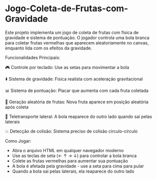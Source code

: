# Jogo-Coleta-de-Frutas-com-Gravidade
Este projeto implementa um jogo de coleta de frutas com física de gravidade e sistema de pontuação. O jogador controla uma bola branca para coletar frutas vermelhas que aparecem aleatoriamente no canvas, enquanto lida com os efeitos da gravidade.

Funcionalidades Principais:

🎮 Controle por teclado: Use as setas para movimentar a bola

⬇️ Sistema de gravidade: Física realista com aceleração gravitacional

📊 Sistema de pontuação: Placar que aumenta com cada fruta coletada

🍎 Geração aleatória de frutas: Nova fruta aparece em posição aleatória após coleta

🔄 Teletransporte lateral: A bola reaparece do outro lado quando sai pelas laterais

💥 Detecção de colisão: Sistema preciso de colisão círculo-círculo

Como Jogar:
* Abra o arquivo HTML em qualquer navegador moderno
* Use as teclas de seta (← ↑ → ↓) para controlar a bola branca
* Colete as frutas vermelhas para aumentar sua pontuação
* A bola é afetada pela gravidade - use a seta para cima para pular
* Quando a bola sai pelas laterais, ela reaparece do outro lado
